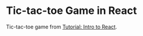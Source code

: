 # Tic-tac-toe Game in React

Tic-tac-toe game from [Tutorial: Intro to React](https://reactjs.org/tutorial/tutorial.html).
